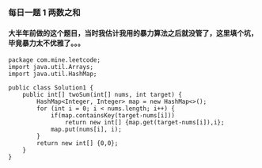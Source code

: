 <!--
 * @Author: Yintianhao
 * @Date: 2020-03-28 00:52:34
 * @LastEditTime: 2020-03-30 21:59:46
 * @LastEditors: Yintianhao
 * @Description: 
 * @FilePath: \TechNote\src\algorithm\Leetcode\1.md
 * @Copyright@Yintianhao
 -->
### 每日一题 1 两数之和
#### 大半年前做的这个题目，当时我估计我用的暴力算法之后就没管了，这里填个坑，毕竟暴力太不优雅了。。。
```
package com.mine.leetcode;
import java.util.Arrays;
import java.util.HashMap;

public class Solution1 {
	public int[] twoSum(int[] nums, int target) {
		HashMap<Integer, Integer> map = new HashMap<>();
		for (int i = 0; i < nums.length; i++) {
			if(map.containsKey(target-nums[i]))
				return new int[] {map.get(target-nums[i]),i};
			map.put(nums[i], i);
		}
		return new int[] {0,0};
    }
}

```
